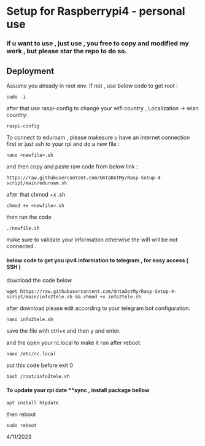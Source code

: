 
# Setup for Raspberrypi4 - personal use
### if u want to use , just use , you free to copy and modified my work , but please star the repo to do so.



## Deployment

Assume you already in root env. If not , use below code to get root :
```
sudo -i
```
after that use raspi-config to change your wifi country , Localization -> wlan country:
```
raspi-config
```

To connect to eduroam , please makesure u have an internet connection first or just ssh to your rpi and do a new file :
```
nano <newfile>.sh
```
and then copy and paste raw code from below link :
```
https://raw.githubusercontent.com/UntaDotMy/Rasp-Setup-4-script/main/eduroam.sh
```
after that chmod +x <newfile>.sh
```
chmod +x <newfile>.sh
```
then run the code
```
./newfile.sh
```
make sure to validate your information otherwise the wifi will be not connected .






#### below code to get you ipv4 information to telegram , for easy access ( SSH )

download the code below

```
wget https://raw.githubusercontent.com/UntaDotMy/Rasp-Setup-4-script/main/info2tele.sh && chmod +x info2tele.sh
```

after download please edit according to your telegram bot configuration.

```
nano info2tele.sh
```
save the file with ctrl+x and then y and enter.

and the open your rc.local to make it run after reboot.

```
nano /etc/rc.local
```

put this code before exit 0

```
bash /root/info2tele.sh
```







#### To update your rpi date **sync , install package bellow
```
apt install htpdate
```
then reboot

```
sudo reboot
```

4/11/2023
